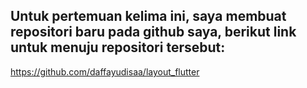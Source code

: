 ## Untuk pertemuan kelima ini, saya membuat repositori baru pada github saya, berikut link untuk menuju repositori tersebut:

https://github.com/daffayudisaa/layout_flutter

